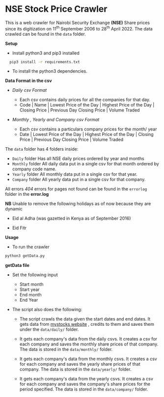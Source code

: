
# NSE Stock Price Crawler

This is a web crawler for Nairobi Security Exchange **(NSE)** Share prices since its digitization
on 11<sup>th</sup> September 2006 to 28<sup>th</sup> April 2022.
The data crawled can be found in the `data` folder.

**Setup**

- Install python3 and pip3 installed
 ```sh
   pip3 install -r requirements.txt
  ``` 
  - To install the python3 dependencies.


**Data Format in the csv**

* *Daily csv Format*
    * Each csv contains daily prices for all the companies for that day.
    * Code | Name | Lowest Price of the Day | Highest Price of the Day | Closing Price | Previous Day Closing Price | Volume Traded

* *Monthly , Yearly and Company csv Format*
    * Each csv contains a particulars company prices for the month/ year
   * Date | Lowest Price of the Day | Highest Price of the Day | Closing Price | Previous Day Closing Price | Volume Traded

The `data` folder has 4 folders inside:
* `Daily` folder
Has all NSE daily prices ordered by year and months
* `Monthly` folder
All daily data put in a single csv for that month ordered by company code name.
* `Yearly` folder
All monthly data put in a single csv for that year.
* `Company` folder
All yearly data put in a single csv for that company.


All errors *404* errors for pages not found can be found in the `errorlog` folder in the **error.log**

**NB** Unable to remove the following holidays as of now because they are dynamic
 - Eid al Adha (was gazetted in Kenya as of September 2016)
 
 - Eid Fitr 
 
 
**Usage**

- To run the crawler
``` sh 
python3 getData.py
```


**getData file**

- Set the following input
    - Start month
    - Start year
    - End month
    - End Year 

- The script also does the following:

    - The script crawls the data given the start dates and end dates.
                It gets data from [mystocks website](https://live.mystocks.co.ke/) , credits to them and saves them under the `data/daily/` folder.
                
    - It gets each company's data from the daily csvs. It creates a csv for each company and saves the monthly share prices of that company. The data is stored in the `data/monthly/` folder.
                  
    - It gets each company's data from the monthly csvs. It creates a csv for each company and saves the yearly share prices of that company. The data is stored in the `data/yearly/` folder.
                  
    - It gets each company's data from the yearly csvs. It creates a csv for each company and saves the company's share prices for the period specified. The data is stored in the `data/company/` folder.


